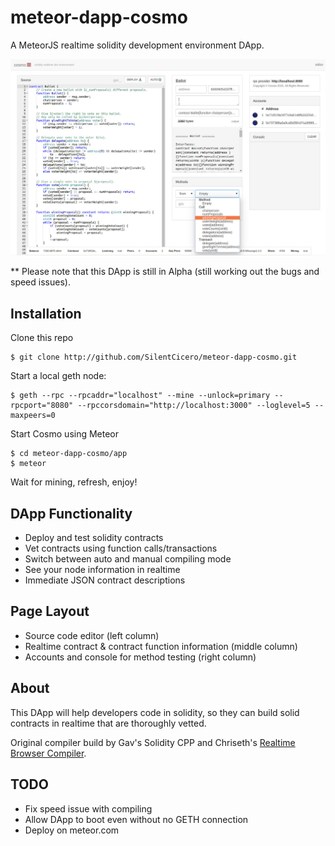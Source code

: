 # meteor-dapp-cosmo
A MeteorJS realtime solidity development environment DApp.

<img src="app/public/images/screen.jpg" />

** Please note that this DApp is still in Alpha (still working out the bugs and speed issues).

## <a name="installation"></a> Installation

Clone this repo

    $ git clone http://github.com/SilentCicero/meteor-dapp-cosmo.git

Start a local geth node:

    $ geth --rpc --rpcaddr="localhost" --mine --unlock=primary --rpcport="8080" --rpccorsdomain="http://localhost:3000" --loglevel=5 --maxpeers=0

Start Cosmo using Meteor

    $ cd meteor-dapp-cosmo/app
    $ meteor

Wait for mining, refresh, enjoy!

## <a name="functionality"></a> DApp Functionality
- Deploy and test solidity contracts
- Vet contracts using function calls/transactions
- Switch between auto and manual compiling mode
- See your node information in realtime
- Immediate JSON contract descriptions

## <a name="layout"></a> Page Layout
- Source code editor (left column)
- Realtime contract & contract function information (middle column)
- Accounts and console for method testing (right column)

## <a name="about"></a> About

This DApp will help developers code in solidity, so they can build solid contracts in realtime that are thoroughly vetted.

Original compiler build by Gav's Solidity CPP and Chriseth's <a href="http://chriseth.github.io/cpp-ethereum/">Realtime Browser Compiler</a>.

## <a name="todo"></a> TODO
- Fix speed issue with compiling
- Allow DApp to boot even without no GETH connection
- Deploy on meteor.com